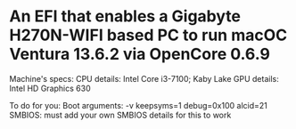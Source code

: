 # An EFI that enables a Gigabyte H270N-WIFI based PC to run macOC Ventura 13.6.2 via OpenCore 0.6.9

Machine's specs:
CPU details: Intel Core i3-7100; Kaby Lake
GPU details: Intel HD Graphics 630

To do for you:
Boot arguments: -v keepsyms=1 debug=0x100 alcid=21
SMBIOS: must add your own SMBIOS details for this to work
